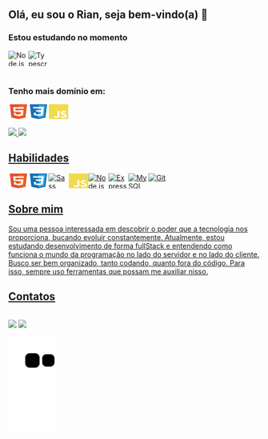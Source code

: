 ## Olá, eu sou o Rian, seja bem-vindo(a) 👋 <br>

### Estou estudando no momento
  <div style="display: flex">
    <img align="center" alt="Node.js" height="30" width="40" src="https://cdn.jsdelivr.net/gh/devicons/devicon/icons/nodejs/nodejs-plain.svg"/>
    <img align="center" alt="Typescript" height="30" width="40" src="https://cdn.jsdelivr.net/gh/devicons/devicon/icons/typescript/typescript-original.svg" />
  </div><br>
  
  ### Tenho mais domínio em:
  <div style="display: flex">
    <img align="center" alt="HTML" height="30" width="40" src="https://raw.githubusercontent.com/devicons/devicon/master/icons/html5/html5-original.svg">
    <img align="center" alt="CSS" height="30" width="40" src="https://raw.githubusercontent.com/devicons/devicon/master/icons/css3/css3-original.svg">
    <img align="center" alt="JavaScript" height="30" width="40" src="https://raw.githubusercontent.com/devicons/devicon/master/icons/javascript/javascript-plain.svg">
  </div>
  <br>

<div align="center" style="display: inline-block">
  <a href="https://github.com/RianVitor26">
  <img height="180em" src="https://github-readme-stats.vercel.app/api?username=Rianvitor26&show_icons=true&theme=city_lights&include_all_commits=true&count_private=true"/>
  <img height="180em" src="https://github-readme-stats.vercel.app/api/top-langs/?username=rianvitor26&layout=compact&langs_count=10&theme=city_lights"/>
</div>
  
  ## Habilidades
<div style="display: flex"><br>
  <img align="center" alt="HTML" height="30" width="40" src="https://raw.githubusercontent.com/devicons/devicon/master/icons/html5/html5-original.svg">
  <img align="center" alt="CSS" height="30" width="40" src="https://raw.githubusercontent.com/devicons/devicon/master/icons/css3/css3-original.svg">
  <img align="center" alt="Sass" height="30" width="40" src="https://cdn.jsdelivr.net/gh/devicons/devicon/icons/sass/sass-original.svg" />
  <img align="center" alt="JavaScript" height="30" width="40" src="https://raw.githubusercontent.com/devicons/devicon/master/icons/javascript/javascript-plain.svg">
  <img align="center" alt="Node.js" height="30" width="40" src="https://cdn.jsdelivr.net/gh/devicons/devicon/icons/nodejs/nodejs-plain.svg"/>
  <img align="center" alt="Express" height="30" width="40" src="https://cdn.jsdelivr.net/gh/devicons/devicon/icons/express/express-original.svg"/>
  <img align="center" alt="MySQL" height="30" width="40" src="https://cdn.jsdelivr.net/gh/devicons/devicon/icons/mysql/mysql-original.svg"/>
  <img align="center" alt="Git" height="30" width="40" src="https://cdn.jsdelivr.net/gh/devicons/devicon/icons/git/git-original.svg"/>
</div>

  
   ## Sobre mim
  Sou uma pessoa interessada em descobrir o poder que a tecnologia nos proporciona, bucando evoluir constantemente.
  Atualmente, estou estudando desenvolvimento de forma fullStack e entendendo como funciona o mundo da programação
  no lado do servidor e no lado do cliente. Busco ser bem organizado, tanto codando, quanto fora do código. Para isso,
  sempre uso ferramentas que possam me auxiliar nisso.
  <br>
  
 ## Contatos
  <br>
<div> 
  <a href = "mailto:rianvitorlhe@gmail.com"><img src="https://img.shields.io/badge/-Gmail-%23333?style=for-the-badge&logo=gmail&logoColor=white" target="_blank"></a>
  <a href="https://www.linkedin.com/in/rian-vitor-a036aa202/" target="_blank"><img src="https://img.shields.io/badge/-LinkedIn-%230077B5?style=for-the-badge&logo=linkedin&logoColor=white" target="_blank"></a> 
</div>
  
  ![Snake animation](https://github.com/Rianvitor26/Rianvitor26/blob/output/github-contribution-grid-snake.svg)
  <br>
  




